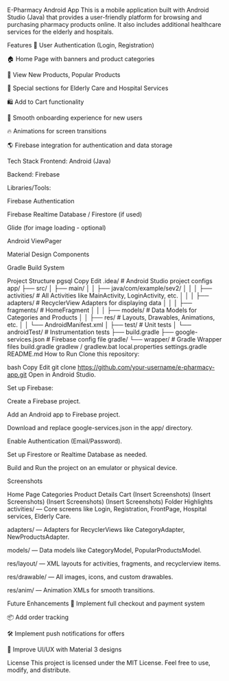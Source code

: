 E-Pharmacy Android App
This is a mobile application built with Android Studio (Java) that provides a user-friendly platform for browsing and purchasing pharmacy products online.
It also includes additional healthcare services for the elderly and hospitals.

Features
📱 User Authentication (Login, Registration)

🏠 Home Page with banners and product categories

🛒 View New Products, Popular Products

🏥 Special sections for Elderly Care and Hospital Services

🛍️ Add to Cart functionality

🎨 Smooth onboarding experience for new users

🔥 Animations for screen transitions

🌎 Firebase integration for authentication and data storage

Tech Stack
Frontend: Android (Java)

Backend: Firebase

Libraries/Tools:

Firebase Authentication

Firebase Realtime Database / Firestore (if used)

Glide (for image loading - optional)

Android ViewPager

Material Design Components

Gradle Build System

Project Structure
pgsql
Copy
Edit
.idea/                    # Android Studio project configs
app/
 ├── src/
 │    ├── main/
 │    │    ├── java/com/example/sev2/
 │    │    │    ├── activities/         # All Activities like MainActivity, LoginActivity, etc.
 │    │    │    ├── adapters/            # RecyclerView Adapters for displaying data
 │    │    │    ├── fragments/           # HomeFragment
 │    │    │    ├── models/              # Data Models for Categories and Products
 │    │    ├── res/                      # Layouts, Drawables, Animations, etc.
 │    │    └── AndroidManifest.xml
 │    ├── test/                          # Unit tests
 │    └── androidTest/                   # Instrumentation tests
 ├── build.gradle
 ├── google-services.json                # Firebase config file
gradle/
 └── wrapper/                             # Gradle Wrapper files
build.gradle
gradlew / gradlew.bat
local.properties
settings.gradle
README.md
How to Run
Clone this repository:

bash
Copy
Edit
git clone https://github.com/your-username/e-pharmacy-app.git
Open in Android Studio.

Set up Firebase:

Create a Firebase project.

Add an Android app to Firebase project.

Download and replace google-services.json in the app/ directory.

Enable Authentication (Email/Password).

Set up Firestore or Realtime Database as needed.

Build and Run the project on an emulator or physical device.

Screenshots

Home Page	Categories	Product Details	Cart
(Insert Screenshots)	(Insert Screenshots)	(Insert Screenshots)	(Insert Screenshots)
Folder Highlights
activities/ — Core screens like Login, Registration, FrontPage, Hospital services, Elderly Care.

adapters/ — Adapters for RecyclerViews like CategoryAdapter, NewProductsAdapter.

models/ — Data models like CategoryModel, PopularProductsModel.

res/layout/ — XML layouts for activities, fragments, and recyclerview items.

res/drawable/ — All images, icons, and custom drawables.

res/anim/ — Animation XMLs for smooth transitions.

Future Enhancements
🛒 Implement full checkout and payment system

📦 Add order tracking

🛠️ Implement push notifications for offers

🎯 Improve UI/UX with Material 3 designs

License
This project is licensed under the MIT License.
Feel free to use, modify, and distribute.

